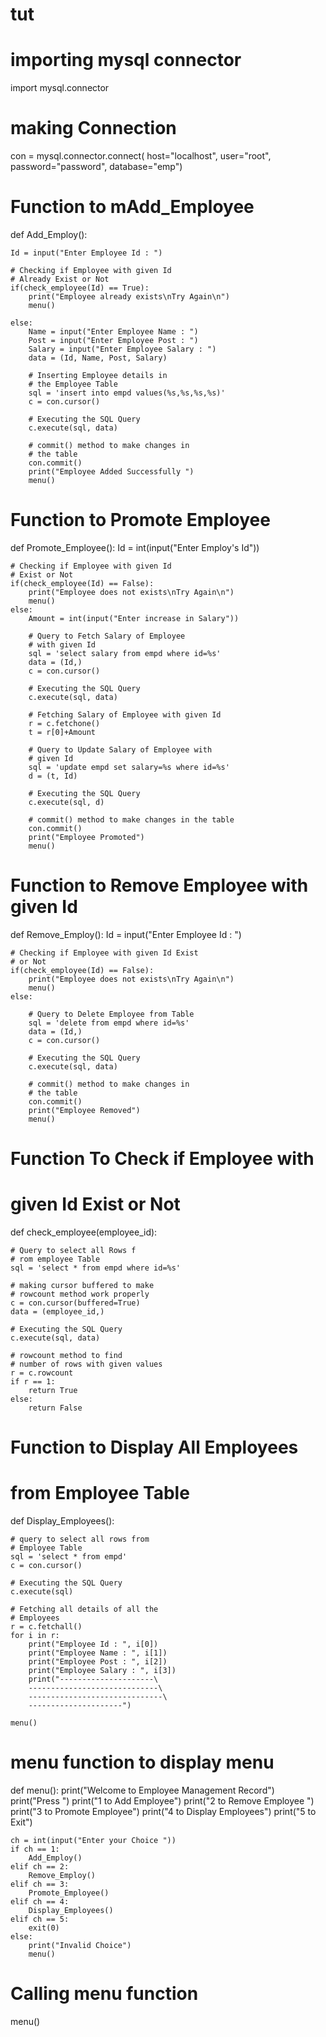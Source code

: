 # tut
# importing mysql connector
import mysql.connector

# making Connection
con = mysql.connector.connect(
	host="localhost", user="root", password="password", database="emp")

# Function to mAdd_Employee
def Add_Employ():

	Id = input("Enter Employee Id : ")
	
	# Checking if Employee with given Id
	# Already Exist or Not
	if(check_employee(Id) == True):
		print("Employee already exists\nTry Again\n")
		menu()
		
	else:
		Name = input("Enter Employee Name : ")
		Post = input("Enter Employee Post : ")
		Salary = input("Enter Employee Salary : ")
		data = (Id, Name, Post, Salary)
	
		# Inserting Employee details in
		# the Employee Table
		sql = 'insert into empd values(%s,%s,%s,%s)'
		c = con.cursor()
		
		# Executing the SQL Query
		c.execute(sql, data)
		
		# commit() method to make changes in
		# the table
		con.commit()
		print("Employee Added Successfully ")
		menu()

# Function to Promote Employee
def Promote_Employee():
	Id = int(input("Enter Employ's Id"))
	
	# Checking if Employee with given Id
	# Exist or Not
	if(check_employee(Id) == False):
		print("Employee does not exists\nTry Again\n")
		menu()
	else:
		Amount = int(input("Enter increase in Salary"))
		
		# Query to Fetch Salary of Employee
		# with given Id
		sql = 'select salary from empd where id=%s'
		data = (Id,)
		c = con.cursor()
		
		# Executing the SQL Query
		c.execute(sql, data)
		
		# Fetching Salary of Employee with given Id
		r = c.fetchone()
		t = r[0]+Amount
		
		# Query to Update Salary of Employee with
		# given Id
		sql = 'update empd set salary=%s where id=%s'
		d = (t, Id)
		
		# Executing the SQL Query
		c.execute(sql, d)
		
		# commit() method to make changes in the table
		con.commit()
		print("Employee Promoted")
		menu()

# Function to Remove Employee with given Id
def Remove_Employ():
	Id = input("Enter Employee Id : ")
	
	# Checking if Employee with given Id Exist
	# or Not
	if(check_employee(Id) == False):
		print("Employee does not exists\nTry Again\n")
		menu()
	else:
		
		# Query to Delete Employee from Table
		sql = 'delete from empd where id=%s'
		data = (Id,)
		c = con.cursor()
		
		# Executing the SQL Query
		c.execute(sql, data)
		
		# commit() method to make changes in
		# the table
		con.commit()
		print("Employee Removed")
		menu()


# Function To Check if Employee with
# given Id Exist or Not
def check_employee(employee_id):
	
	# Query to select all Rows f
	# rom employee Table
	sql = 'select * from empd where id=%s'
	
	# making cursor buffered to make
	# rowcount method work properly
	c = con.cursor(buffered=True)
	data = (employee_id,)
	
	# Executing the SQL Query
	c.execute(sql, data)
	
	# rowcount method to find
	# number of rows with given values
	r = c.rowcount
	if r == 1:
		return True
	else:
		return False

# Function to Display All Employees
# from Employee Table
def Display_Employees():
	
	# query to select all rows from
	# Employee Table
	sql = 'select * from empd'
	c = con.cursor()
	
	# Executing the SQL Query
	c.execute(sql)
	
	# Fetching all details of all the
	# Employees
	r = c.fetchall()
	for i in r:
		print("Employee Id : ", i[0])
		print("Employee Name : ", i[1])
		print("Employee Post : ", i[2])
		print("Employee Salary : ", i[3])
		print("---------------------\
		-----------------------------\
		------------------------------\
		---------------------")
		
	menu()

# menu function to display menu
def menu():
	print("Welcome to Employee Management Record")
	print("Press ")
	print("1 to Add Employee")
	print("2 to Remove Employee ")
	print("3 to Promote Employee")
	print("4 to Display Employees")
	print("5 to Exit")

	ch = int(input("Enter your Choice "))
	if ch == 1:
		Add_Employ()
	elif ch == 2:
		Remove_Employ()
	elif ch == 3:
		Promote_Employee()
	elif ch == 4:
		Display_Employees()
	elif ch == 5:
		exit(0)
	else:
		print("Invalid Choice")
		menu()


# Calling menu function
menu()
